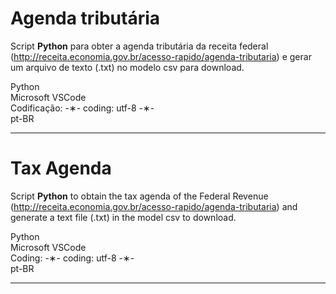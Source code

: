 # Agenda tributária

Script <strong>Python</strong> para obter a agenda tributária da receita federal (http://receita.economia.gov.br/acesso-rapido/agenda-tributaria) e gerar um arquivo de texto (.txt) no modelo csv para download.

Python</br>
Microsoft VSCode</br>
Codificação: -&lowast;- coding: utf-8 -&lowast;-</br>
pt-BR</br>

--------------------------------------------------------------------------------------------------------------

# Tax Agenda

Script <strong>Python</strong> to obtain the tax agenda of the Federal Revenue (http://receita.economia.gov.br/acesso-rapido/agenda-tributaria) and generate a text file (.txt) in the model csv to download.

Python</br>
Microsoft VSCode</br>
Coding: -&lowast;- coding: utf-8 -&lowast;-</br>
pt-BR</br>

---------------------------------------------------------------------------------------------------------------

